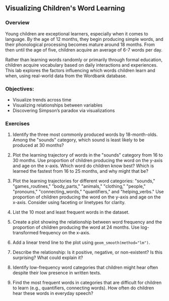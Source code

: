 ## Visualizing Children's Word Learning

### Overview
Young children are exceptional learners, especially when it comes to language. By the age of 12 months, they begin producing simple words, and their phonological processing becomes mature around 18 months. From then until the age of five, children acquire an average of 6-7 words per day.

Rather than learning words randomly or primarily through formal education, children acquire vocabulary based on daily interactions and experiences. This lab explores the factors influencing which words children learn and when, using real-world data from the Wordbank database.

### Objectives: 
- Visualize trends across time
- Visualizing relationships between variables
- Discovering Simpson’s paradox via visualizations
 

### **Exercises**  

1. Identify the three most commonly produced words by 18-month-olds. Among the "sounds" category, which sound is least likely to be produced at 30 months?  

2. Plot the learning trajectory of words in the "sounds" category from 16 to 30 months. Use proportion of children producing the word on the y-axis and age on the x-axis. Which word do children know best? Which is learned the fastest from 16 to 25 months, and why might that be?  

3. Plot the learning trajectories for different word categories: "sounds," "games_routines," "body_parts," "animals," "clothing," "people," "pronouns," "connecting_words," "quantifiers," and "helping_verbs." Use proportion of children producing the word on the y-axis and age on the x-axis. Consider using faceting or linetypes for clarity.  

4. List the 10 most and least frequent words in the dataset.  

5. Create a plot showing the relationship between word frequency and the proportion of children producing the word at 24 months. Use log-transformed frequency on the x-axis.  

6. Add a linear trend line to the plot using `geom_smooth(method="lm")`.  

7. Describe the relationship: Is it positive, negative, or non-existent? Is this surprising? What could explain it?  

8. Identify low-frequency word categories that children might hear often despite their low presence in written texts.  

9. Find the most frequent words in categories that are difficult for children to learn (e.g., quantifiers, connecting words). How often do children hear these words in everyday speech?
